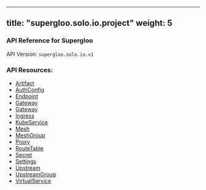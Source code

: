 
---
title: "supergloo.solo.io.project"
weight: 5
---

<!-- Code generated by solo-kit. DO NOT EDIT. -->



### API Reference for Supergloo

API Version: `supergloo.solo.io.v1`



### API Resources:
- [Artifact](../github.com/solo-io/gloo/projects/gloo/api/v1/artifact.proto.sk#artifact)
- [AuthConfig](../github.com/solo-io/gloo/projects/gloo/api/v1/enterprise/plugins/extauth/v1/extauth.proto.sk#authconfig)
- [Endpoint](../github.com/solo-io/gloo/projects/gloo/api/v1/endpoint.proto.sk#endpoint)
- [Gateway](../github.com/solo-io/gloo/projects/gateway/api/v1/gateway.proto.sk#gateway)
- [Gateway](../github.com/solo-io/gloo/projects/gateway/api/v2/gateway.proto.sk#gateway)
- [Ingress](../github.com/solo-io/gloo/projects/ingress/api/v1/ingress.proto.sk#ingress)
- [KubeService](../github.com/solo-io/gloo/projects/ingress/api/v1/service.proto.sk#kubeservice)
- [Mesh](../github.com/solo-io/mesh-projects/api/v1/mesh.proto.sk#mesh)
- [MeshGroup](../github.com/solo-io/mesh-projects/api/v1/mesh.proto.sk#meshgroup)
- [Proxy](../github.com/solo-io/gloo/projects/gloo/api/v1/proxy.proto.sk#proxy)
- [RouteTable](../github.com/solo-io/gloo/projects/gateway/api/v1/route_table.proto.sk#routetable)
- [Secret](../github.com/solo-io/gloo/projects/gloo/api/v1/secret.proto.sk#secret)
- [Settings](../github.com/solo-io/gloo/projects/gloo/api/v1/settings.proto.sk#settings)
- [Upstream](../github.com/solo-io/gloo/projects/gloo/api/v1/upstream.proto.sk#upstream)
- [UpstreamGroup](../github.com/solo-io/gloo/projects/gloo/api/v1/proxy.proto.sk#upstreamgroup)
- [VirtualService](../github.com/solo-io/gloo/projects/gateway/api/v1/virtual_service.proto.sk#virtualservice)

<!-- Start of HubSpot Embed Code -->
<script type="text/javascript" id="hs-script-loader" async defer src="//js.hs-scripts.com/5130874.js"></script>
<!-- End of HubSpot Embed Code -->
